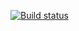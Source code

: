 [![Build status](https://ci.appveyor.com/api/projects/status/8budm5nuvf3xj5qy?svg=true)](https://ci.appveyor.com/project/Ash72651/pageobjects)
